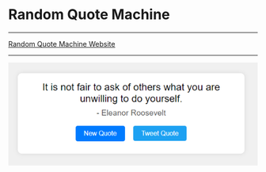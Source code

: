 <h1>Random Quote Machine</h1>
<hr />
<a href="https://randomquotemachine-hasnain.netlify.app/">Random Quote Machine Website</a>
<hr />
<img src="/public/quote.png" />
